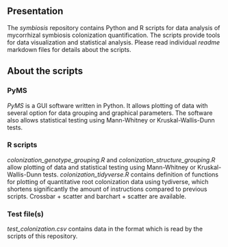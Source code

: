 ## Presentation
The *symbiosis* repository contains Python and R scripts for data analysis of mycorrhizal symbiosis colonization quantification. The scripts
provide tools for data visualization and statistical analysis. Please read individual *readme* markdown files for details about the scripts.

## About the scripts
### PyMS
*PyMS* is a GUI software written in Python. It allows plotting of data with several option for data grouping and graphical parameters. The
software also allows statistical testing using Mann-Whitney or Kruskal-Wallis-Dunn tests.

### R scripts
*colonization_genotype_grouping.R* and *colonization_structure_grouping.R* allow plotting of data and statistical testing using Mann-Whitney 
or Kruskal-Wallis-Dunn tests.
*colonization_tidyverse.R* contains definition of functions for plotting of quantitative root colonization data using tydiverse, which shortens significantly the amount of instructions compared to previous scripts. Crossbar + scatter and barchart + scatter are available.

### Test file(s)
*test_colonization.csv* contains data in the format which is read by the scripts of this repository.
